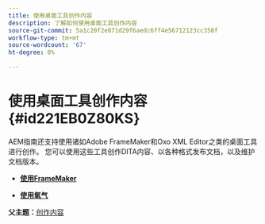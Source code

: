 ```yaml
---
title: 使用桌面工具创作内容
description: 了解如何使用桌面工具创作内容
source-git-commit: 5a1c20f2e071d29f6aedc6ff4e56712123cc358f
workflow-type: tm+mt
source-wordcount: '67'
ht-degree: 0%

---
```



# 使用桌面工具创作内容 {#id221EB0Z80KS}

AEM指南还支持使用诸如Adobe FrameMaker和Oxo XML Editor之类的桌面工具进行创作。 您可以使用这些工具创作DITA内容、以各种格式发布文档，以及维护文档版本。

- **[使用FrameMaker](author-desktop-framemaker.md)**

- **[使用氧气](author-desktop-oxygen.md)**


**父主题：**[&#x200B;创作内容](authoring-content.md)

